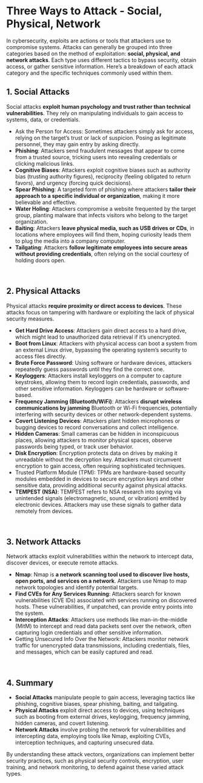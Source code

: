 <br>

# Three Ways to Attack - Social, Physical, Network
In cybersecurity, exploits are actions or tools that attackers use to compromise systems. Attacks can generally be grouped into three categories based on the method of exploitation: **social, physical, and network attacks**. Each type uses different tactics to bypass security, obtain access, or gather sensitive information. Here’s a breakdown of each attack category and the specific techniques commonly used within them.

## 1. Social Attacks
Social attacks **exploit human psychology and trust rather than technical vulnerabilities**. They rely on manipulating individuals to gain access to systems, data, or credentials.

  - Ask the Person for Access: Sometimes attackers simply ask for access, relying on the target’s trust or lack of suspicion. Posing as legitimate personnel, they may gain entry by asking directly.
  - **Phishing**: Attackers send fraudulent messages that appear to come from a trusted source, tricking users into revealing credentials or clicking malicious links.
  - **Cognitive Biases**: Attackers exploit cognitive biases such as authority bias (trusting authority figures), reciprocity (feeling obligated to return favors), and urgency (forcing quick decisions).
  - **Spear Phishing**: A targeted form of phishing where attackers **tailor their approach to a specific individual or organization**, making it more believable and effective.
  - **Water Holing**: Attackers compromise a website frequented by the target group, planting malware that infects visitors who belong to the target organization.
  - **Baiting**: Attackers **leave physical media, such as USB drives or CDs**, in locations where employees will find them, hoping curiosity leads them to plug the media into a company computer.
  - **Tailgating**: Attackers **follow legitimate employees into secure areas without providing credentials**, often relying on the social courtesy of holding doors open.  
<br>

## 2. Physical Attacks
Physical attacks **require proximity or direct access to devices**. These attacks focus on tampering with hardware or exploiting the lack of physical security measures.

  - **Get Hard Drive Access**: Attackers gain direct access to a hard drive, which might lead to unauthorized data retrieval if it’s unencrypted.
  - **Boot from Linux**: Attackers with physical access can boot a system from an external Linux drive, bypassing the operating system’s security to access files directly.
  - **Brute Force Password**: Using software or hardware devices, attackers repeatedly guess passwords until they find the correct one.
  - **Keyloggers**: Attackers install keyloggers on a computer to capture keystrokes, allowing them to record login credentials, passwords, and other sensitive information. Keyloggers can be hardware or software-based.
  - **Frequency Jamming (Bluetooth/WiFi)**: Attackers **disrupt wireless communications by jamming** Bluetooth or Wi-Fi frequencies, potentially interfering with security devices or other network-dependent systems.
  - **Covert Listening Devices**: Attackers plant hidden microphones or bugging devices to record conversations and collect intelligence.
  - **Hidden Cameras**: Small cameras can be hidden in inconspicuous places, allowing attackers to monitor physical spaces, observe passwords being typed, or track user behavior.
  - **Disk Encryption**: Encryption protects data on drives by making it unreadable without the decryption key. Attackers must circumvent encryption to gain access, often requiring sophisticated techniques.
  - Trusted Platform Module (TPM): TPMs are hardware-based security modules embedded in devices to secure encryption keys and other sensitive data, providing additional security against physical attacks.
  - **TEMPEST (NSA)**: TEMPEST refers to NSA research into spying via unintended signals (electromagnetic, sound, or vibration) emitted by electronic devices. Attackers may use these signals to gather data remotely from devices.  
<br>

## 3. Network Attacks
Network attacks exploit vulnerabilities within the network to intercept data, discover devices, or execute remote attacks.

  - **Nmap**: Nmap is **a network scanning tool used to discover live hosts, open ports, and services on a network**. Attackers use Nmap to map network topologies and identify potential targets.
  - **Find CVEs for Any Services Running**: Attackers search for known vulnerabilities (CVE IDs) associated with services running on discovered hosts. These vulnerabilities, if unpatched, can provide entry points into the system.
  - **Interception Attacks**: Attackers use methods like man-in-the-middle (MitM) to intercept and read data packets sent over the network, often capturing login credentials and other sensitive information.
  - Getting Unsecured Info Over the Network: Attackers monitor network traffic for unencrypted data transmissions, including credentials, files, and messages, which can be easily captured and read.  
<br>

## 4. Summary
  - **Social Attacks** manipulate people to gain access, leveraging tactics like phishing, cognitive biases, spear phishing, baiting, and tailgating.
  - **Physical Attacks** exploit direct access to devices, using techniques such as booting from external drives, keylogging, frequency jamming, hidden cameras, and covert listening.
  - **Network Attacks** involve probing the network for vulnerabilities and intercepting data, employing tools like Nmap, exploiting CVEs, interception techniques, and capturing unsecured data.

By understanding these attack vectors, organizations can implement better security practices, such as physical security controls, encryption, user training, and network monitoring, to defend against these varied attack types.  
<br>